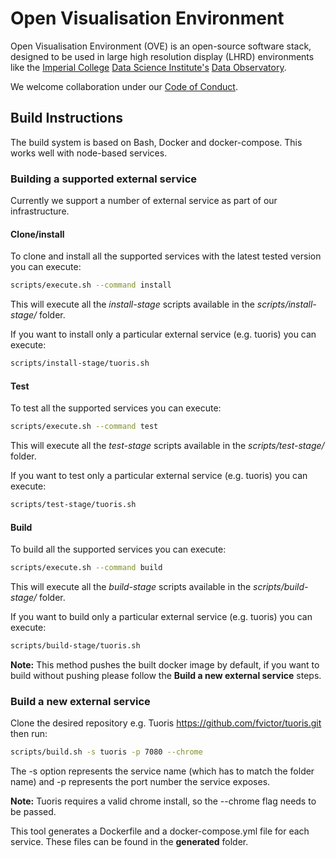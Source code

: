 # Open Visualisation Environment

Open Visualisation Environment (OVE) is an open-source software stack, designed to be used in large high resolution display (LHRD) environments like the [Imperial College](http://www.imperial.ac.uk) [Data Science Institute's](http://www.imperial.ac.uk/data-science/) [Data Observatory](http://www.imperial.ac.uk/data-science/data-observatory/).

We welcome collaboration under our [Code of Conduct](https://github.com/ove/ove/blob/master/CODE_OF_CONDUCT.md).

## Build Instructions

The build system is based on Bash, Docker and docker-compose. This works well with node-based services.

### Building a supported external service

Currently we support a number of external service as part of our infrastructure.

#### Clone/install

To clone and install all the supported services with the latest tested version you can execute:

```sh
scripts/execute.sh --command install
```

This will execute all the *install-stage* scripts available in the *scripts/install-stage/* folder.

If you want to install only a particular external service (e.g. tuoris) you can execute:

```sh
scripts/install-stage/tuoris.sh 
```

#### Test

To test all the supported services you can execute:

```sh
scripts/execute.sh --command test
```

This will execute all the *test-stage* scripts available in the *scripts/test-stage/* folder.

If you want to test only a particular external service (e.g. tuoris) you can execute:

```sh
scripts/test-stage/tuoris.sh 
```

#### Build

To build all the supported services you can execute:

```sh
scripts/execute.sh --command build
```

This will execute all the *build-stage* scripts available in the *scripts/build-stage/* folder.

If you want to build only a particular external service (e.g. tuoris) you can execute:

```sh
scripts/build-stage/tuoris.sh 
```

**Note:** This method pushes the built docker image by default, if you want to build without pushing please follow the **Build a new external service** steps.

### Build a new external service

Clone the desired repository e.g. Tuoris https://github.com/fvictor/tuoris.git then run:

```sh
scripts/build.sh -s tuoris -p 7080 --chrome
```
The -s option represents the service name (which has to match the folder name) and -p represents the port number the service exposes.

**Note:** Tuoris requires a valid chrome install, so the --chrome flag needs to be passed.

This tool generates a Dockerfile and a docker-compose.yml file for each service. These files can be found in the **generated** folder.
